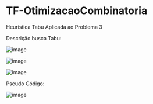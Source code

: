 # TF-OtimizacaoCombinatoria
Heurística Tabu Aplicada ao Problema 3


Descrição busca Tabu:

![image](https://user-images.githubusercontent.com/57137727/192568881-5b6ded86-ea04-4015-ae59-2523f8e7bf65.png)

![image](https://user-images.githubusercontent.com/57137727/192568952-1ef286f1-4cf9-4dde-93be-13aaf5557e98.png)

![image](https://user-images.githubusercontent.com/57137727/192569015-fe3e5abb-45a1-4d8b-8e13-d03ea192eb8c.png)


Pseudo Código:

![image](https://user-images.githubusercontent.com/57137727/192568681-9d9244e0-cd7f-4f2c-a0db-f30026a3091e.png)


